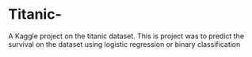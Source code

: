 # Titanic-

A Kaggle project on the titanic dataset. This is project was to predict the survival on the dataset using logistic regression or binary classification
